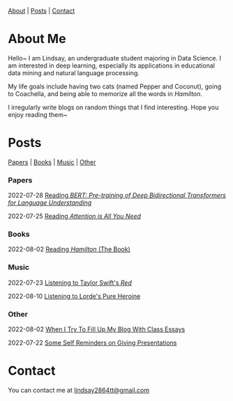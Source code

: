 [About](#about-me) | [Posts](#posts) | [Contact](#contact) 



# About Me

Hello~ I am Lindsay, an undergraduate student majoring in Data Science. I am interested in deep learning, especially its applications in educational data mining and natural language processing.

My life goals include having two cats (named Pepper and Coconut), going to Coachella, and being able to memorize all the words in *Hamilton*.

I irregularly write blogs on random things that I find interesting. Hope you enjoy reading them~



# Posts

[Papers](#papers) | [Books](#books) | [Music](#music) | [Other](#other) 

### Papers <a name="papers"></a>

2022-07-28	[Reading *BERT: Pre-training of Deep Bidirectional Transformers for Language Understanding*](https://lindsay-13.github.io/lindsay/papers/reading-bert)

2022-07-25	[Reading *Attention is All You Need*](https://lindsay-13.github.io/lindsay/papers/reading-attention-is-all-you-need)

### Books <a name="books"></a>

2022-08-02	[Reading *Hamilton* (The Book)](https://lindsay-13.github.io/lindsay/books/reading-hamilton)

### Music <a name="music"></a>

2022-07-23	[Listening to Taylor Swift's *Red*](https://lindsay-13.github.io/lindsay/music/listening-to-taylor-swifts-red)

2022-08-10	[Listening to Lorde's Pure Heroine](https://lindsay-13.github.io/lindsay/music/pure-heroine)

### Other <a name="other"></a>

2022-08-02	[When I Try To Fill Up My Blog With Class Essays](https://lindsay-13.github.io/lindsay/other/culture)

2022-07-22	[Some Self Reminders on Giving Presentations](https://lindsay-13.github.io/lindsay/other/some-self-reminders-on-giving-presentations)



# Contact

You can contact me at lindsay2864tt@gmail.com
